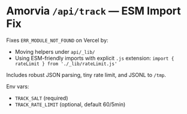 # Amorvia `/api/track` — ESM Import Fix

Fixes `ERR_MODULE_NOT_FOUND` on Vercel by:
- Moving helpers under `api/_lib/`
- Using ESM-friendly imports with explicit `.js` extension:
  `import { rateLimit } from './_lib/rateLimit.js'`

Includes robust JSON parsing, tiny rate limit, and JSONL to `/tmp`.

Env vars:
- `TRACK_SALT` (required)
- `TRACK_RATE_LIMIT` (optional, default 60/5min)
